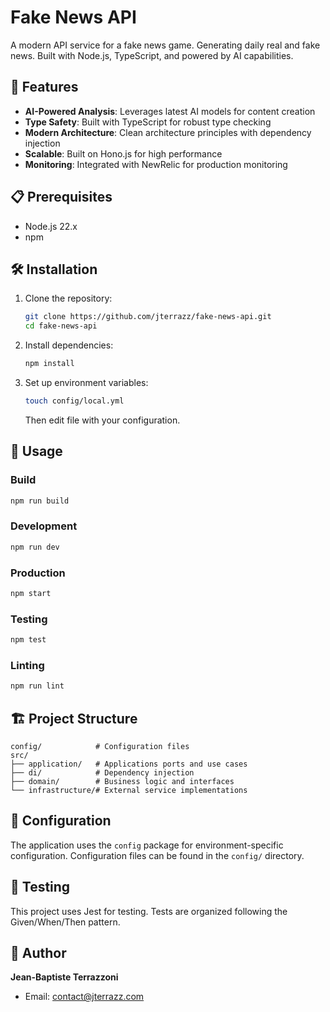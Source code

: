 # Fake News API

A modern API service for a fake news game. Generating daily real and fake news. Built with Node.js, TypeScript, and powered by AI capabilities.

## 🚀 Features

- **AI-Powered Analysis**: Leverages latest AI models for content creation
- **Type Safety**: Built with TypeScript for robust type checking
- **Modern Architecture**: Clean architecture principles with dependency injection
- **Scalable**: Built on Hono.js for high performance
- **Monitoring**: Integrated with NewRelic for production monitoring

## 📋 Prerequisites

- Node.js 22.x
- npm

## 🛠 Installation

1. Clone the repository:

   ```bash
   git clone https://github.com/jterrazz/fake-news-api.git
   cd fake-news-api
   ```

2. Install dependencies:

   ```bash
   npm install
   ```

3. Set up environment variables:

   ```bash
   touch config/local.yml
   ```

   Then edit file with your configuration.

## 🚀 Usage

### Build

```bash
npm run build
```

### Development

```bash
npm run dev
```

### Production

```bash
npm start
```

### Testing

```bash
npm test
```

### Linting

```bash
npm run lint
```

## 🏗 Project Structure

```
config/            # Configuration files
src/
├── application/   # Applications ports and use cases
├── di/            # Dependency injection
├── domain/        # Business logic and interfaces
└── infrastructure/# External service implementations
```

## 🔧 Configuration

The application uses the `config` package for environment-specific configuration. Configuration files can be found in the `config/` directory.

## 🧪 Testing

This project uses Jest for testing. Tests are organized following the Given/When/Then pattern.

## 👤 Author

**Jean-Baptiste Terrazzoni**

- Email: contact@jterrazz.com
